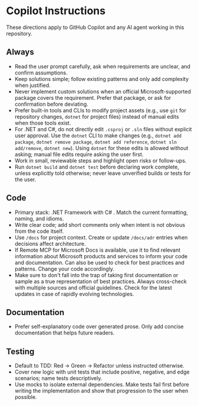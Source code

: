 # Copilot Instructions

These directions apply to GitHub Copilot and any AI agent working in this repository.

## Always
- Read the user prompt carefully, ask when requirements are unclear, and confirm assumptions.
- Keep solutions simple; follow existing patterns and only add complexity when justified.
- Never implement custom solutions when an official Microsoft-supported package covers the requirement. Prefer that package, or ask for confirmation before deviating.
- Prefer built-in tools and CLIs to modify project assets (e.g., use `git` for repository changes, `dotnet` for project files) instead of manual edits when those tools exist.
- For .NET and C#, do not directly edit `.csproj` or `.sln` files without explicit user approval. Use the `dotnet` CLI to make changes (e.g., `dotnet add package`, `dotnet remove package`, `dotnet add reference`, `dotnet sln add/remove`, `dotnet new`). Using `dotnet` for these edits is allowed without asking; manual file edits require asking the user first.
- Work in small, reviewable steps and highlight open risks or follow-ups.
- Run `dotnet build` and `dotnet test` before declaring work complete, unless explicitly told otherwise; never leave unverified builds or tests for the user.

## Code
- Primary stack: .NET Framework with C# . Match the current formatting, naming, and idioms.
- Write clear code; add short comments only when intent is not obvious from the code itself.
- Use `/docs` for project context. Create or update `/docs/adr` entries when decisions affect architecture.
- If Remote MCP for Microsoft Docs is available, use it to find relevant information about Microsoft products and services to inform your code and documentation. Can also be used to check for best practices and patterns. Change your code accordingly.
- Make sure to don't fall into the trap of taking first documentation or sample as a true representation of best practices. Always cross-check with multiple sources and official guidelines. Check for the latest updates in case of rapidly evolving technologies.

## Documentation
- Prefer self-explanatory code over generated prose. Only add concise documentation that helps future readers.

## Testing
- Default to TDD: Red → Green → Refactor unless instructed otherwise.
- Cover new logic with unit tests that include positive, negative, and edge scenarios; name tests descriptively.
- Use mocks to isolate external dependencies. Make tests fail first before writing the implementation and show that progression to the user when possible.
